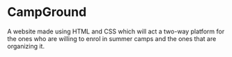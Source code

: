 # CampGround
A website made using HTML and CSS which will act a two-way platform for the ones who are willing to enrol in summer camps and the ones that are organizing it.
